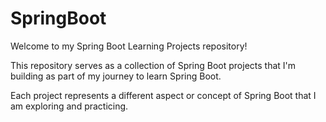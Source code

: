 # SpringBoot

Welcome to my Spring Boot Learning Projects repository! 

This repository serves as a collection of Spring Boot projects that I'm building as part of my journey to learn Spring Boot. 

Each project represents a different aspect or concept of Spring Boot that I am exploring and practicing.
